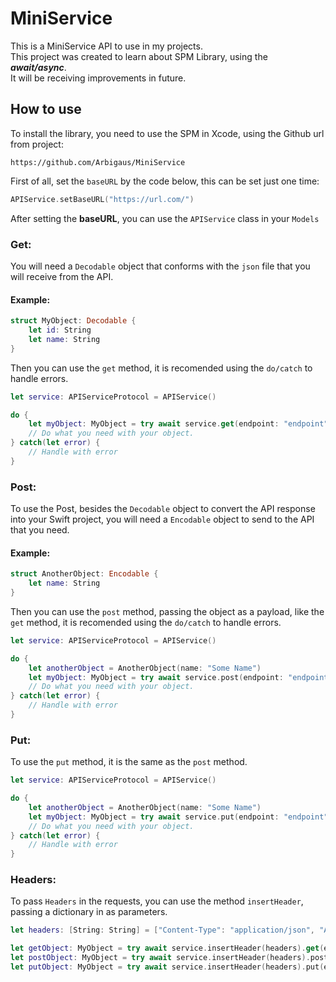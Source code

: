 # MiniService

This is a MiniService API to use in my projects.  
This project was created to learn about SPM Library, using the ***await/async***.  
It will be receiving improvements in future.

## How to use

To install the library, you need to use the SPM in Xcode, using the Github url from project:

```
https://github.com/Arbigaus/MiniService
```

First of all, set the `baseURL` by the code below, this can be set just one time:

```Swift
APIService.setBaseURL("https://url.com/")
````

After setting the **baseURL**, you can use the `APIService` class in your `Models`

### Get:

You will need a `Decodable` object that conforms with the `json` file that you will receive from the API.  

#### Example:

```Swift
struct MyObject: Decodable {
    let id: String
    let name: String
}
```

Then you can use the `get` method, it is recomended using the `do/catch` to handle errors.

```Swift
let service: APIServiceProtocol = APIService()

do {
    let myObject: MyObject = try await service.get(endpoint: "endpoint") 
    // Do what you need with your object.
} catch(let error) {
    // Handle with error
}
```

### Post:

To use the Post, besides the `Decodable` object to convert the API response into your Swift project, you will need a `Encodable` object to send to the API that you need.

#### Example:

```Swift
struct AnotherObject: Encodable {
    let name: String
}
```
Then you can use the `post` method, passing the object as a payload, like the `get` method, it is recomended using the `do/catch` to handle errors.

```Swift
let service: APIServiceProtocol = APIService()

do {
    let anotherObject = AnotherObject(name: "Some Name")
    let myObject: MyObject = try await service.post(endpoint: "endpoint", payload: accountToCreate) 
    // Do what you need with your object.
} catch(let error) {
    // Handle with error
}
```

### Put:

To use the `put` method, it is the same as the `post` method.

```Swift
let service: APIServiceProtocol = APIService()

do {
    let anotherObject = AnotherObject(name: "Some Name")
    let myObject: MyObject = try await service.put(endpoint: "endpoint", payload: accountToCreate) 
    // Do what you need with your object.
} catch(let error) {
    // Handle with error
}
```

### Headers:

To pass `Headers` in the requests, you can use the method `insertHeader`, passing a dictionary in as parameters.

```Swift
let headers: [String: String] = ["Content-Type": "application/json", "Authorization": "Bearer token"]

let getObject: MyObject = try await service.insertHeader(headers).get(endpoint: "endpoint") 
let postObject: MyObject = try await service.insertHeader(headers).post(endpoint: "endpoint", payload: accountToCreate) 
let putObject: MyObject = try await service.insertHeader(headers).put(endpoint: "endpoint", payload: accountToCreate) 
```
